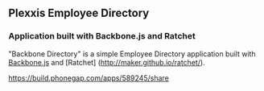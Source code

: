 ## Plexxis Employee Directory ##

### Application built with Backbone.js and Ratchet ###

"Backbone Directory" is a simple Employee Directory application built with [Backbone.js](http://backbonejs.org) and [Ratchet] (http://maker.github.io/ratchet/).


https://build.phonegap.com/apps/589245/share

